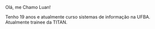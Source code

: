 Olá, me Chamo Luan!

Tenho 19 anos e atualmente curso sistemas de informação na UFBA.
Atualmente trainee da TITAN.